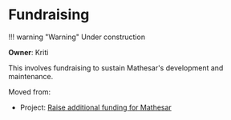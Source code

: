 # Fundraising

!!! warning "Warning"
    Under construction

**Owner**: Kriti

This involves fundraising to sustain Mathesar's development and maintenance.

Moved from:

- Project: [Raise additional funding for Mathesar](/archive/product/projects/2023/04/funding)
